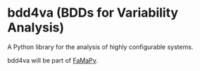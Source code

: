 # bdd4va (BDDs for Variability Analysis)

A Python library for the analysis of highly configurable systems. 

bdd4va will be part of [FaMaPy](https://github.com/diverso-lab/core).


